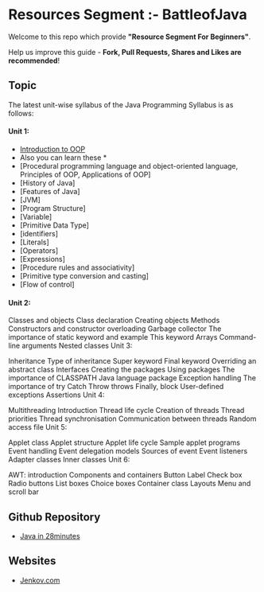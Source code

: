 # Resources Segment :- BattleofJava
Welcome to this repo which provide **"Resource Segment For Beginners"**. 

Help us improve this guide - **Fork, Pull Requests, Shares and Likes are recommended**!

## Topic
The latest unit-wise syllabus of the Java Programming Syllabus is as follows:

#### Unit 1:

* [Introduction to OOP](https://github.com/battleofjava/resources/blob/main/topic/introduction-of-oop/Readme.md)
 * Also you can learn these *
* [Procedural programming language and object-oriented language, Principles of OOP, Applications of OOP]
* [History of Java]
* [Features of Java]
* [JVM]
* [Program Structure]
* [Variable]
* [Primitive Data Type]
* [identifiers]
* [Literals]
* [Operators]
* [Expressions]
* [Procedure rules and associativity]
* [Primitive type conversion and casting]
* [Flow of control]

#### Unit 2:

Classes and objects
Class declaration
Creating objects
Methods
Constructors and constructor overloading
Garbage collector
The importance of static keyword and example
This keyword
Arrays
Command-line arguments
Nested classes
Unit 3:

Inheritance
Type of inheritance
Super keyword
Final keyword
Overriding an abstract class
Interfaces
Creating the packages
Using packages
The importance of CLASSPATH
Java language package
Exception handling
The importance of try
Catch
Throw throws
Finally, block
User-defined exceptions
Assertions
Unit 4:

Multithreading
Introduction
Thread life cycle
Creation of threads
Thread priorities
Thread synchronisation
Communication between threads
Random access file
Unit 5:

Applet class
Applet structure
Applet life cycle
Sample applet programs
Event handling
Event delegation models
Sources of event
Event listeners
Adapter classes
Inner classes
Unit 6:

AWT: introduction
Components and containers
Button
Label
Check box
Radio buttons
List boxes
Choice boxes
Container class
Layouts
Menu and scroll bar

## Github Repository 
* [Java in 28minutes](https://github.com/in28minutes/java-tutorial-for-beginners)

## Websites
* [Jenkov.com](https://jenkov.com/tutorials/java/index.html)
